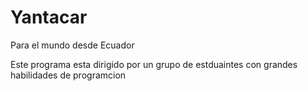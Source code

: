 # Yantacar
Para el mundo desde Ecuador

Este programa esta dirigido por un grupo de estduaintes con grandes habilidades de programcion 
